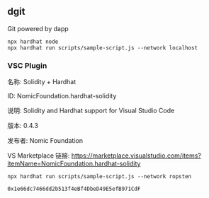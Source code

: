 ## dgit
Git powered by dapp

```
npx hardhat node
npx hardhat run scripts/sample-script.js --network localhost
```

### VSC Plugin
名称: Solidity + Hardhat

ID: NomicFoundation.hardhat-solidity

说明: Solidity and Hardhat support for Visual Studio Code

版本: 0.4.3

发布者: Nomic Foundation

VS Marketplace 链接: https://marketplace.visualstudio.com/items?itemName=NomicFoundation.hardhat-solidity

```
npx hardhat run scripts/sample-script.js --network ropsten

0x1e66dc7466dd2b513f4eBf4DbeD49E5efB971CdF
```